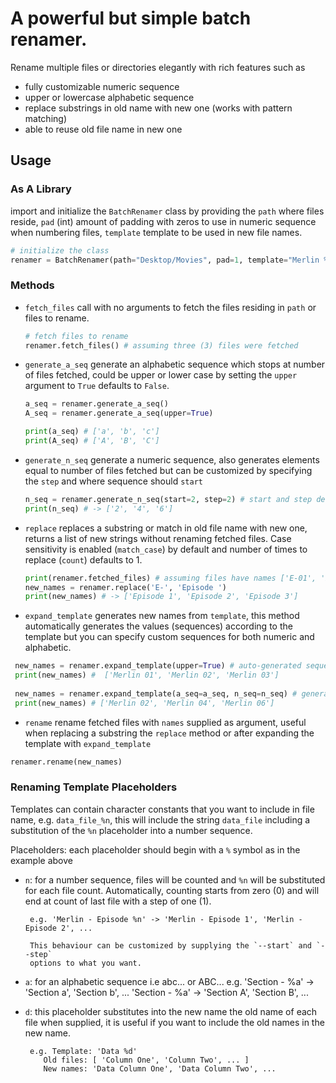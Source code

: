 # A powerful but simple batch renamer.
Rename multiple files or directories elegantly with rich features such as
  - fully customizable numeric sequence
  - upper or lowercase alphabetic sequence
  - replace substrings in old name with new one (works with pattern matching)
  - able to reuse old file name in new one

## Usage

### As A Library
import and initialize the `BatchRenamer` class by providing the
`path` where files reside, `pad` (int) amount of padding with zeros 
to use in numeric sequence when numbering files, `template` template to be used in
new file names.

```python
# initialize the class
renamer = BatchRenamer(path="Desktop/Movies", pad=1, template="Merlin %n")
```

### Methods
 - `fetch_files` call with no arguments to fetch the files residing in `path` or files to rename.
   ```python
   # fetch files to rename
   renamer.fetch_files() # assuming three (3) files were fetched 
    ```
   
 - `generate_a_seq` generate an alphabetic sequence which stops at number of files fetched,
                    could be upper or lower case by setting the `upper` argument to `True` defaults to 
                    `False`.
   ```python
   a_seq = renamer.generate_a_seq()
   A_seq = renamer.generate_a_seq(upper=True)
   
   print(a_seq) # ['a', 'b', 'c']
   print(A_seq) # ['A', 'B', 'C']
   ```
   
 - `generate_n_seq` generate a numeric sequence, also generates elements equal to number of files fetched
                    but can be customized by specifying the `step` and where sequence should `start` 
   ```python
   n_seq = renamer.generate_n_seq(start=2, step=2) # start and step defaults to 1
   print(n_seq) # -> ['2', '4', '6']
   ```
   
 - `replace` replaces a substring or match in old file name with new one, returns a list of new strings without renaming fetched files.
 Case sensitivity is enabled (`match_case`) by default and number of times to replace (`count`) defaults to 1.
   ```python
   print(renamer.fetched_files) # assuming files have names ['E-01', 'E-02', 'E-03']
   new_names = renamer.replace('E-', 'Episode ')
   print(new_names) # -> ['Episode 1', 'Episode 2', 'Episode 3']
   ```
   
 - `expand_template` generates new names from `template`, this method automatically generates the values (sequences) according to the template but you can specify custom sequences for both numeric and alphabetic.
 ```python
  new_names = renamer.expand_template(upper=True) # auto-generated sequence, upper for upper case letter sequence
  print(new_names) #  ['Merlin 01', 'Merlin 02', 'Merlin 03']
  
  new_names = renamer.expand_template(a_seq=a_seq, n_seq=n_seq) # generate with custom sequences
  print(new_names) # ['Merlin 02', 'Merlin 04', 'Merlin 06']
 ```
 
 - `rename` rename fetched files with `names` supplied as argument, useful when replacing a substring the `replace` method or after expanding the template with `expand_template`
 ```python
 renamer.rename(new_names)
 ```

### Renaming Template Placeholders
 Templates can contain character constants that you want to include in file
 name, e.g. `data_file_%n`, this will include the string `data_file` including
 a substitution of the `%n` placeholder into a number sequence.

 Placeholders: each placeholder should begin with a `%` symbol as in the example above
  
  - `n`: for a number sequence, files will be counted and `%n` 
         will be substituted for each file count. 
         Automatically, counting starts from zero (0) and will end at count of
         last file with a step of one (1).

         e.g. 'Merlin - Episode %n' -> 'Merlin - Episode 1', 'Merlin - Episode 2', ...

         This behaviour can be customized by supplying the `--start` and `--step`
         options to what you want.

  - `a`: for an alphabetic sequence i.e abc... or ABC...
         e.g. 'Section - %a' -> 'Section a', 'Section b', ...
         'Section - %a' -> 'Section A', 'Section B', ... 

  - `d`: this placeholder substitutes into the new name the old name of each file when supplied, it 
         is useful if you want to include the old names in the new name. 

         e.g. Template: 'Data %d'
            Old files: [ 'Column One', 'Column Two', ... ]
            New names: 'Data Column One', 'Data Column Two', ...